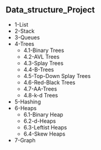 ##  Data_structure_Project

- 1-List  
- 2-Stack  
- 3-Queues  
- 4-Trees  
   -  4.1-Binary Trees  
   - 4.2-AVL Trees  
   -  4.3-Splay Trees  
   -  4.4-B-Trees  
   -  4.5-Top-Down Splay Trees  
   -  4.6-Red-Black Trees  
   -  4.7-AA-Trees  
   -  4.8-k-d Trees  
- 5-Hashing  
- 6-Heaps  
   -  6.1-Binary Heap  
   -  6.2-d-Heaps  
   -  6.3-Leftist Heaps  
   -  6.4-Skew Heaps  
- 7-Graph  
  
